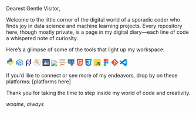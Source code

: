 Dearest Gentle Visitor,

Welcome to the little corner of the digital world of a sporadic coder who finds joy in data science and machine learning projects. Every repository here, though mostly private, is a page in my digital diary—each line of code a whispered note of curiosity.

Here’s a glimpse of some of the tools that light up my workspace:

<p>
<img width="23px" src="https://raw.githubusercontent.com/devicons/devicon/master/icons/python/python-original.svg" /> 
<img width="20px" src="https://raw.githubusercontent.com/devicons/devicon/master/icons/numpy/numpy-original.svg" /> 
<img width="20px" src="https://raw.githubusercontent.com/devicons/devicon/master/icons/pandas/pandas-original.svg" />
<img width="20px" src="https://raw.githubusercontent.com/devicons/devicon/master/icons/matplotlib/matplotlib-original.svg" /> 
<img width="20px" src="https://raw.githubusercontent.com/devicons/devicon/master/icons/plotly/plotly-original.svg" /> 
<img width="45px" src="https://upload.wikimedia.org/wikipedia/commons/0/05/Scikit_learn_logo_small.svg" /> 
<img width="20px" src="https://raw.githubusercontent.com/devicons/devicon/master/icons/jupyter/jupyter-original-wordmark.svg" /> 
<img width="20px" src="https://raw.githubusercontent.com/devicons/devicon/master/icons/postgresql/postgresql-original.svg" />
<img width="20px" src="https://raw.githubusercontent.com/devicons/devicon/master/icons/html5/html5-original.svg" /> 
<img width="20px" src="https://raw.githubusercontent.com/devicons/devicon/master/icons/css3/css3-original.svg" /> 
<img width="20px" src="https://raw.githubusercontent.com/devicons/devicon/master/icons/javascript/javascript-original.svg" /> 
<img width="20px" src="https://github.com/devicons/devicon/blob/master/icons/figma/figma-original.svg" /> 
<img width="20px" src="https://github.com/devicons/devicon/blob/master/icons/git/git-original.svg" /> 
<img width="20px" src="https://raw.githubusercontent.com/devicons/devicon/master/icons/vscode/vscode-original.svg" />   
</p>

If you’d like to connect or see more of my endeavors, drop by on these platforms:
[platforms here]

Thank you for taking the time to step inside my world of code and creativity.

_woaine, always_
